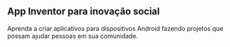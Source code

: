 
## App Inventor para inovação social

Aprenda a criar aplicativos para dispositivos Android fazendo projetos que possam ajudar pessoas em sua comunidade.